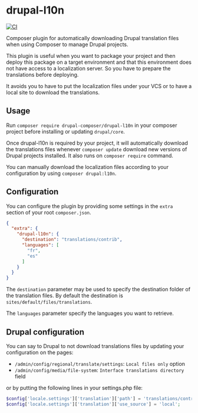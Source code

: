 # drupal-l10n

[![CI](https://github.com/drupal-composer/drupal-l10n/actions/workflows/tests.yml/badge.svg?branch=2.0.x)](https://github.com/drupal-composer/drupal-l10n/actions/workflows/tests.yml)

Composer plugin for automatically downloading Drupal translation files when
using Composer to manage Drupal projects.

This plugin is useful when you want to package your project and then deploy this
package on a target environment and that this environment does not have access
to a localization server. So you have to prepare the translations before
deploying.

It avoids you to have to put the localization files under your VCS or to have a
local site to download the translations.

## Usage

Run `composer require drupal-composer/drupal-l10n` in your composer project
before installing or updating `drupal/core`.

Once drupal-l10n is required by your project, it will automatically download the
translations files whenever `composer update` download new versions of Drupal
projects installed. It also runs on `composer require` command.

You can manually download the localization files according to your configuration
by using `composer drupal:l10n`.

## Configuration

You can configure the plugin by providing some settings in the `extra` section
of your root `composer.json`.

```json
{
  "extra": {
    "drupal-l10n": {
      "destination": "translations/contrib",
      "languages": [
        "fr",
        "es"
      ]
    }
  }
}
```

The `destination` parameter may be used to specify the destination folder of the
translation files. By default the destination is
`sites/default/files/translations`.

The `languages` parameter specify the languages you want to retrieve.

## Drupal configuration

You can say to Drupal to not download translations files by updating your
configuration on the pages:
* `/admin/config/regional/translate/settings`: `Local files only` option
* `/admin/config/media/file-system`: `Interface translations directory` field

or by putting the following lines in your settings.php file:

```php
$config['locale.settings']['translation']['path'] = 'translations/contrib';
$config['locale.settings']['translation']['use_source'] = 'local';
```
